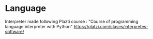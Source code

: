 # Language
 Interpreter made following Plazti course : "Course of programming language interpreter with Python" https://platzi.com/clases/interpretes-software/
